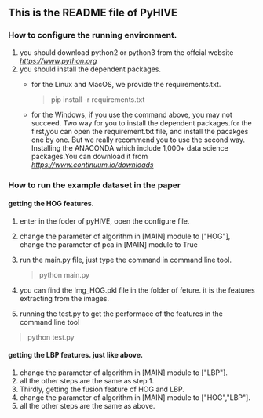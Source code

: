 ## This is the README file of PyHIVE

### How to configure the running environment.

1. you should download python2 or python3 from the offcial website _https://www.python.org_
2. you should install the dependent packages.
    - for the Linux and MacOS, we provide the requirements.txt. 
      > pip install -r requirements.txt

    - for the Windows, if you use the command above, you may not succeed. Two way for you to install the dependent packages.for the first,you can open the requirement.txt file, and install the pacakges one by one. But we really recommend you to use the second way. Installing the ANACONDA which include 1,000+ data science packages.You can download it from _https://www.continuum.io/downloads_

### How to run the example dataset in the paper

#### getting the HOG features.
1. enter in the foder of pyHIVE, open the configure file.
2. change the parameter of algorithm in [MAIN] module to ["HOG"], change the parameter of pca in [MAIN] module to True
3. run the main.py file, just type the command in command line tool. 
   > python main.py 
4. you can find the Img\_HOG.pkl file in the folder of feture. it is the features extracting from the images.

5. running the test.py to get the performace of the features in the command line tool

  > python test.py

#### getting the LBP features. just like above.

1. change the parameter of algorithm in [MAIN] module to ["LBP"].
2. all the other steps are the same as step 1.
3. Thirdly, getting the fusion feature of HOG and LBP.
4. change the parameter of algorithm in [MAIN] module to ["HOG","LBP"].
5. all the other steps are the same as above.